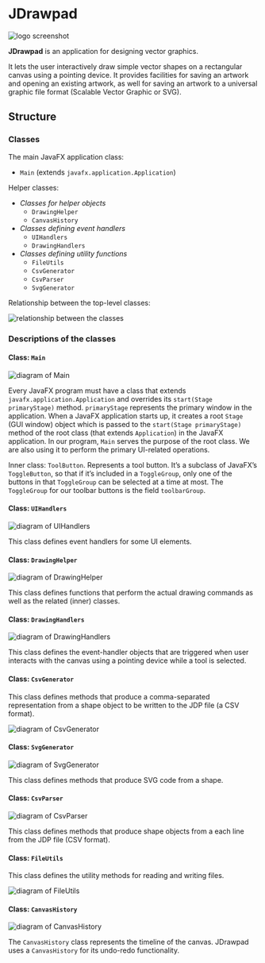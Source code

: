 # JDrawpad

![logo screenshot](screenshot-with-logo.png)

**JDrawpad** is an application for designing vector graphics.

It lets the user interactively draw simple vector shapes on a rectangular canvas using a pointing device.
It provides facilities for saving an artwork and opening an existing artwork, as well for saving an artwork to a universal graphic file format (Scalable Vector Graphic or SVG).

## Structure

### Classes

The main JavaFX application class:
- `Main` (extends `javafx.application.Application`)

Helper classes:
- *Classes for helper objects*
  - `DrawingHelper`
  - `CanvasHistory`
- *Classes defining event handlers*
  - `UIHandlers`
  - `DrawingHandlers`
- *Classes defining utility functions*
  - `FileUtils`
  - `CsvGenerator`
  - `CsvParser`
  - `SvgGenerator`

Relationship between the top-level classes:

![relationship between the classes](class-relationships.png)

### Descriptions of the classes

#### Class: `Main`

![diagram of Main](Main.png)

Every JavaFX program must have a class that extends `javafx.application.Application` and overrides its `start(Stage primaryStage)` method.
`primaryStage` represents the primary window in the application.
When a JavaFX application starts up, it creates a root `Stage` (GUI window) object which is passed to the `start(Stage primaryStage)` method of the root class (that extends `Application`) in the JavaFX application.
In our program, `Main` serves the purpose of the root class.
We are also using it to perform the primary UI-related operations.

Inner class: `ToolButton`.
Represents a tool button.
It’s a subclass of JavaFX’s `ToggleButton`, so that if it’s included in a `ToggleGroup`, only one of the buttons in that `ToggleGroup` can be selected at a time at most.
The `ToggleGroup` for our toolbar buttons is the field `toolbarGroup`.

#### Class: `UIHandlers`

![diagram of UIHandlers](DrawingHandlers.png)

This class defines event handlers for some UI elements.

#### Class: `DrawingHelper`

![diagram of DrawingHelper](DrawingHelper.png)

This class defines functions that perform the actual drawing commands as well as the related (inner) classes.

#### Class: `DrawingHandlers`

![diagram of DrawingHandlers](DrawingHandlers.png)

This class defines the event-handler objects that are triggered when user interacts with the canvas using a pointing device while a tool is selected.

#### Class: `CsvGenerator`

This class defines methods that produce a comma-separated representation from a shape object to be written to the JDP file (a CSV format).

![diagram of CsvGenerator](CsvGenerator.png)

#### Class: `SvgGenerator`

![diagram of SvgGenerator](SvgGenerator.png)

This class defines methods that produce SVG code from a shape.

#### Class: `CsvParser`

![diagram of CsvParser](CsvParser.png)

This class defines methods that produce shape objects from a each line from the JDP file (CSV format).

#### Class: `FileUtils`

This class defines the utility methods for reading and writing files.

![diagram of FileUtils](FileUtils.png)

#### Class: `CanvasHistory`

![diagram of CanvasHistory](CanvasHistory.png)

The `CanvasHistory` class represents the timeline of the canvas.
JDrawpad uses a `CanvasHistory` for its undo-redo functionality.
